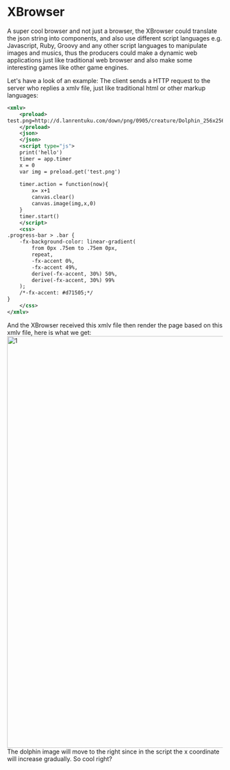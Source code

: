 # XBrowser

A super cool browser and not just a browser, the XBrowser could translate the json string into components, and also use different script languages e.g. Javascript, Ruby, Groovy and any other script languages to manipulate images and musics, thus the producers could make a dynamic web applications just like traditional web browser and also make some interesting games like other game engines.

Let's have a look of an example:
The client sends a HTTP request to the server who replies a xmlv file, just like traditional html or other markup languages:
```xml
<xmlv>
	<preload>
test.png=http://d.lanrentuku.com/down/png/0905/creature/Dolphin_256x256.png;
	</preload>
    <json>
    </json>
    <script type="js">
	print('hello')
	timer = app.timer
	x = 0
	var img = preload.get('test.png')
    
	timer.action = function(now){
		x= x+1
		canvas.clear()
		canvas.image(img,x,0)
	}
	timer.start()
    </script>
    <css>
.progress-bar > .bar {
    -fx-background-color: linear-gradient(
        from 0px .75em to .75em 0px,
        repeat,
        -fx-accent 0%,
        -fx-accent 49%,
        derive(-fx-accent, 30%) 50%,
        derive(-fx-accent, 30%) 99%
    );
    /*-fx-accent: #d71505;*/
}
    </css>
</xmlv>
```
And the XBrowser received this xmlv file then render the page based on this xmlv file, here is what we get:
<img width="960" alt="1" src="https://user-images.githubusercontent.com/5525436/31162685-7ebdc1da-a8a4-11e7-9eac-8890e3146a4d.png">
The dolphin image will move to the right since in the script the x coordinate will increase gradually.
So cool right?
